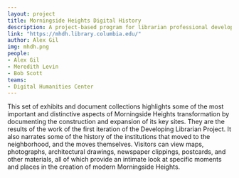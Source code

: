 ```yaml
---
layout: project
title: Morningside Heights Digital History
description: A project-based program for librarian professional development in digital humanities. 
link: "https://mhdh.library.columbia.edu/"
author: Alex Gil
img: mhdh.png
people:
- Alex Gil
- Meredith Levin
- Bob Scott
teams:
- Digital Humanities Center
---
```


This set of exhibits and document collections highlights some of the most important and distinctive aspects of Morningside Heights transformation by documenting the construction and expansion of its key sites. They are the results of the work of the first iteration of the Developing Librarian Project. It also narrates some of the history of the institutions that moved to the neighborhood, and the moves themselves. Visitors can view maps, photographs, architectural drawings, newspaper clippings, postcards, and other materials, all of which provide an intimate look at specific moments and places in the creation of modern Morningside Heights.